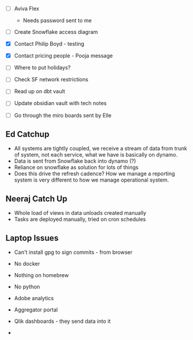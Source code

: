 - [ ] Aviva Flex
	- Needs password sent to me
- [ ] Create Snowflake access diagram
- [x] Contact Philip Boyd - testing
- [x] Contact pricing people - Pooja message
- [ ] Where to put holidays?
- [ ] Check SF network restrictions
- [ ] Read up on dbt vault
- [ ] Update obsidian vault with tech notes
- [ ] Go through the miro boards sent by Elle


## Ed Catchup
- All systems are tightly coupled, we receive a stream of data from trunk of system, not each service, what we have is basically on dynamo. 
- Data is sent from Snowflake back into dynamo (?)
- Reliance on snowflake as solution for lots of things 
- Does this drive the refresh cadence? How we manage a reporting system is very different to how we manage operational system. 

## Neeraj Catch Up
- Whole load of views in data unloads created manually
- Tasks are deployed manually, tried on cron schedules

## Laptop Issues
- Can't install gpg to sign commits - from browser
- No docker
- Nothing on homebrew
- No python

- Adobe analytics
- Aggregator portal
- Qlik dashboards - they send data into it
- 